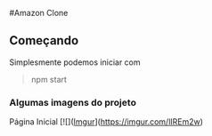 #Amazon Clone

## Começando

Simplesmente podemos iniciar com

> npm start

### Algumas imagens do projeto

Página Inicial
[![]([Imgur](https://imgur.com/lIREm2w)](https://imgur.com/lIREm2w)
